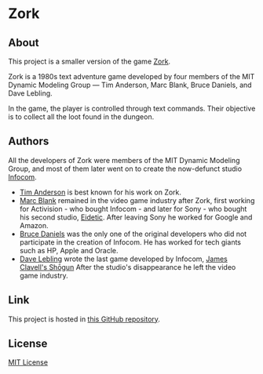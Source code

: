 # Zork

## About

This project is a smaller version of the game [Zork](https://en.wikipedia.org/wiki/Zork_I).

Zork is a 1980s text adventure game developed by four members of the MIT Dynamic Modeling Group —
Tim Anderson, Marc Blank, Bruce Daniels, and Dave Lebling.

In the game, the player is controlled through text commands.
Their objective is to collect all the loot found in the dungeon.

## Authors

All the developers of Zork were members of the MIT Dynamic Modeling Group, and most of them
later went on to create the now-defunct studio [Infocom](https://en.wikipedia.org/wiki/Infocom).

- [Tim Anderson](https://en.wikipedia.org/wiki/Tim_Anderson_(programmer))
is best known for his work on Zork.
- [Marc Blank](https://en.wikipedia.org/wiki/Marc_Blank)
remained in the video game industry after Zork, first working for Activision - 
who bought Infocom - and later for Sony - who bought his second studio,
[Eidetic](https://en.wikipedia.org/wiki/Bend_Studio).
After leaving Sony he worked for Google and Amazon.
- [Bruce Daniels](https://en.wikipedia.org/wiki/Bruce_Daniels)
was the only one of the original developers who did not participate in the creation
of Infocom. He has worked for tech giants such as HP, Apple and Oracle.
- [Dave Lebling](https://en.wikipedia.org/wiki/Dave_Lebling)
wrote the last game developed by Infocom,
[James Clavell's Shōgun](https://en.wikipedia.org/wiki/James_Clavell%27s_Sh%C5%8Dgun)
After the studio's disappearance he left the video game industry.

## Link

This project is hosted in [this GitHub repository](https://github.com/gerard-queralt/Zork).

## License

[MIT License](https://choosealicense.com/licenses/mit/)